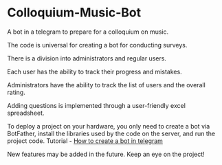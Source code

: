 # Colloquium-Music-Bot

A bot in a telegram to prepare for a colloquium on music.

The code is universal for creating a bot for conducting surveys.

There is a division into administrators and regular users.

Each user has the ability to track their progress and mistakes.

Administrators have the ability to track the list of users and the overall rating.

Adding questions is implemented through a user-friendly excel spreadsheet.

To deploy a project on your hardware, you only need to create a bot via BotFather, install the libraries used by the code on the server, and run the project code.
Tutorial - [How to create a bot in telegram](clck.ru/3AUxrU)

New features may be added in the future.
Keep an eye on the project!
